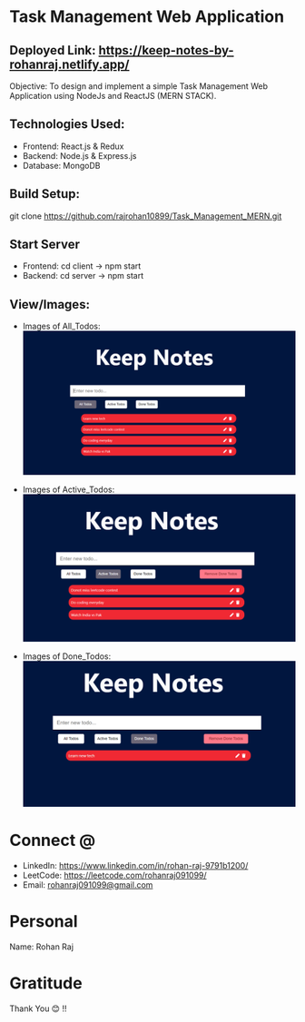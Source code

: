 # Task Management Web Application
## Deployed Link: https://keep-notes-by-rohanraj.netlify.app/
Objective: To design and implement a simple Task Management Web Application using NodeJs and ReactJS (MERN STACK).

## Technologies Used: 
* Frontend: React.js & Redux
* Backend: Node.js & Express.js
* Database: MongoDB

## Build Setup: 
git clone https://github.com/rajrohan10899/Task_Management_MERN.git

## Start Server 
* Frontend: cd client -> npm start
* Backend: cd server -> npm start

## View/Images:

* Images of All_Todos:
![All_Todos](./Images/Screenshot%202023-10-14%20004233.png)

* Images of Active_Todos:
![Active_Todos](./Images/Screenshot%202023-10-14%20004413.png)

* Images of Done_Todos:
![Done_Todos](./Images/Screenshot%202023-10-14%20004428.png)

# Connect @
* LinkedIn: https://www.linkedin.com/in/rohan-raj-9791b1200/
* LeetCode: https://leetcode.com/rohanraj091099/
* Email: rohanraj091099@gmail.com   

# Personal
Name: Rohan Raj

# Gratitude
Thank You 😊 !!
